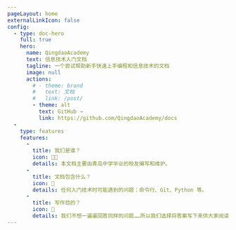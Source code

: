```yaml
---
pageLayout: home
externalLinkIcon: false
config:
  - type: doc-hero
    full: true
    hero:
      name: QingdaoAcademy
      text: 信息技术入门文档
      tagline: 一个尝试帮助新手快速上手编程和信息技术的文档
      image: null
      actions:
        # - theme: brand
        #   text: 文档
        #   link: /post/
        - theme: alt
          text: GitHub →
          link: https://github.com/QingdaoAcademy/docs
  -
    type: features
    features:
      -
        title: 我们是谁？
        icon: 🧑‍🎓
        details: 本文档主要由青岛中学毕业的校友编写和维护。
      -
        title: 文档包含什么？
        icon: 📄
        details: 任何入门技术时可能遇到的问题：命令行、Git、Python 等。
      -
        title: 写作目的？
        icon: 📍
        details: 我们不想一遍遍回答同样的问题……所以我们选择将答案写下来供大家阅读。
---
```

